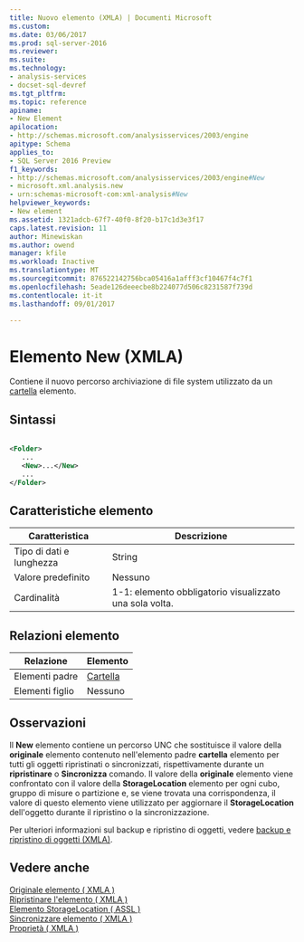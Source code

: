 ```yaml
---
title: Nuovo elemento (XMLA) | Documenti Microsoft
ms.custom: 
ms.date: 03/06/2017
ms.prod: sql-server-2016
ms.reviewer: 
ms.suite: 
ms.technology:
- analysis-services
- docset-sql-devref
ms.tgt_pltfrm: 
ms.topic: reference
apiname:
- New Element
apilocation:
- http://schemas.microsoft.com/analysisservices/2003/engine
apitype: Schema
applies_to:
- SQL Server 2016 Preview
f1_keywords:
- http://schemas.microsoft.com/analysisservices/2003/engine#New
- microsoft.xml.analysis.new
- urn:schemas-microsoft-com:xml-analysis#New
helpviewer_keywords:
- New element
ms.assetid: 1321adcb-67f7-40f0-8f20-b17c1d3e3f17
caps.latest.revision: 11
author: Minewiskan
ms.author: owend
manager: kfile
ms.workload: Inactive
ms.translationtype: MT
ms.sourcegitcommit: 876522142756bca05416a1afff3cf10467f4c7f1
ms.openlocfilehash: 5eade126deeecbe8b224077d506c8231587f739d
ms.contentlocale: it-it
ms.lasthandoff: 09/01/2017

---
```

# <a name="new-element-xmla"></a>Elemento New (XMLA)
  Contiene il nuovo percorso archiviazione di file system utilizzato da un [cartella](../../../analysis-services/xmla/xml-elements-properties/folder-element-xmla.md) elemento.  
  
## <a name="syntax"></a>Sintassi  
  
```xml  
  
<Folder>  
   ...  
   <New>...</New>  
   ...  
</Folder>  
```  
  
## <a name="element-characteristics"></a>Caratteristiche elemento  
  
|Caratteristica|Descrizione|  
|--------------------|-----------------|  
|Tipo di dati e lunghezza|String|  
|Valore predefinito|Nessuno|  
|Cardinalità|1-1: elemento obbligatorio visualizzato una sola volta.|  
  
## <a name="element-relationships"></a>Relazioni elemento  
  
|Relazione|Elemento|  
|------------------|-------------|  
|Elementi padre|[Cartella](../../../analysis-services/xmla/xml-elements-properties/folder-element-xmla.md)|  
|Elementi figlio|Nessuno|  
  
## <a name="remarks"></a>Osservazioni  
 Il **New** elemento contiene un percorso UNC che sostituisce il valore della **originale** elemento contenuto nell'elemento padre **cartella** elemento per tutti gli oggetti ripristinati o sincronizzati, rispettivamente durante un **ripristinare** o **Sincronizza** comando. Il valore della **originale** elemento viene confrontato con il valore della **StorageLocation** elemento per ogni cubo, gruppo di misure o partizione e, se viene trovata una corrispondenza, il valore di questo elemento viene utilizzato per aggiornare il **StorageLocation** dell'oggetto durante il ripristino o la sincronizzazione.  
  
 Per ulteriori informazioni sul backup e ripristino di oggetti, vedere [backup e ripristino di oggetti (XMLA)](../../../analysis-services/multidimensional-models-scripting-language-assl-xmla/backing-up-restoring-and-synchronizing-databases-xmla.md).  
  
## <a name="see-also"></a>Vedere anche  
 [Originale elemento &#40; XMLA &#41;](../../../analysis-services/xmla/xml-elements-properties/original-element-xmla.md)   
 [Ripristinare l'elemento &#40; XMLA &#41;](../../../analysis-services/xmla/xml-elements-commands/restore-element-xmla.md)   
 [Elemento StorageLocation &#40; ASSL &#41;](../../../analysis-services/scripting/properties/storagelocation-element-assl.md)   
 [Sincronizzare elemento &#40; XMLA &#41;](../../../analysis-services/xmla/xml-elements-commands/synchronize-element-xmla.md)   
 [Proprietà &#40; XMLA &#41;](../../../analysis-services/xmla/xml-elements-properties/xml-elements-properties.md)  
  
  

